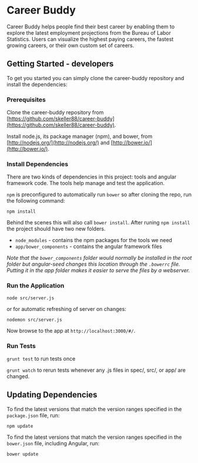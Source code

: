 # Career Buddy

Career Buddy helps people find their best career by enabling them to explore the latest employment projections from the Bureau of Labor Statistics. Users can visualize the highest paying careers, the fastest growing careers, or their own custom set of careers.  

## Getting Started - developers 

To get you started you can simply clone the career-buddy repository and install the dependencies:

### Prerequisites

Clone the career-buddy repository from [https://github.com/skeller88/career-buddy](https://github.com/skeller88/career-buddy).

Install node.js, its package manager (npm), and bower, from [http://nodejs.org/](http://nodejs.org/) and [http://bower.io/](http://bower.io/).

### Install Dependencies

There are two kinds of dependencies in this project: tools and angular framework code.  The tools help manage and test the application.

 `npm` is preconfigured to automatically run `bower` so after cloning the repo, run the following command:

```
npm install
```

Behind the scenes this will also call `bower install`.  After runing `npm install` the project should have two new folders.

* `node_modules` - contains the npm packages for the tools we need
* `app/bower_components` - contains the angular framework files

*Note that the `bower_components` folder would normally be installed in the root folder but angular-seed changes this location through the `.bowerrc` file.  Putting it in the app folder makes it easier to serve the files by a webserver.*

### Run the Application

```
node src/server.js
```

or for automatic refreshing of server on changes:

```
nodemon src/server.js
```

Now browse to the app at `http://localhost:3000/#/`.

### Run Tests

`grunt test` to run tests once

`grunt watch` to rerun tests whenever any .js files in spec/, src/, or app/ are changed. 

## Updating Dependencies
To find the latest versions that match the version ranges specified in the `package.json` file, run: 

```
npm update
```

To find the latest versions that match the version ranges specified in the `bower.json` file, including Angular, run:

```
bower update
```